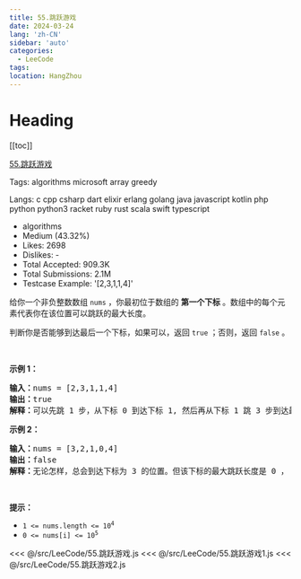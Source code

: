```yaml
---
title: 55.跳跃游戏
date: 2024-03-24
lang: 'zh-CN'
sidebar: 'auto'
categories:
  - LeeCode
tags:
location: HangZhou
---
```


# Heading

[[toc]]

[55.跳跃游戏](https://leetcode.cn/problems/jump-game/description/)

Tags: algorithms microsoft array greedy

Langs: c cpp csharp dart elixir erlang golang java javascript kotlin php python python3 racket ruby rust scala swift typescript

- algorithms
- Medium (43.32%)
- Likes: 2698
- Dislikes: -
- Total Accepted: 909.3K
- Total Submissions: 2.1M
- Testcase Example: '[2,3,1,1,4]'

<p>给你一个非负整数数组&nbsp;<code>nums</code> ，你最初位于数组的 <strong>第一个下标</strong> 。数组中的每个元素代表你在该位置可以跳跃的最大长度。</p>

<p>判断你是否能够到达最后一个下标，如果可以，返回 <code>true</code> ；否则，返回 <code>false</code> 。</p>

<p>&nbsp;</p>

<p><strong>示例&nbsp;1：</strong></p>

<pre>
<strong>输入：</strong>nums = [2,3,1,1,4]
<strong>输出：</strong>true
<strong>解释：</strong>可以先跳 1 步，从下标 0 到达下标 1, 然后再从下标 1 跳 3 步到达最后一个下标。
</pre>

<p><strong>示例&nbsp;2：</strong></p>

<pre>
<strong>输入：</strong>nums = [3,2,1,0,4]
<strong>输出：</strong>false
<strong>解释：</strong>无论怎样，总会到达下标为 3 的位置。但该下标的最大跳跃长度是 0 ， 所以永远不可能到达最后一个下标。
</pre>

<p>&nbsp;</p>

<p><strong>提示：</strong></p>

<ul>
	<li><code>1 &lt;= nums.length &lt;= 10<sup>4</sup></code></li>
	<li><code>0 &lt;= nums[i] &lt;= 10<sup>5</sup></code></li>
</ul>

<<< @/src/LeeCode/55.跳跃游戏.js
<<< @/src/LeeCode/55.跳跃游戏1.js
<<< @/src/LeeCode/55.跳跃游戏2.js
